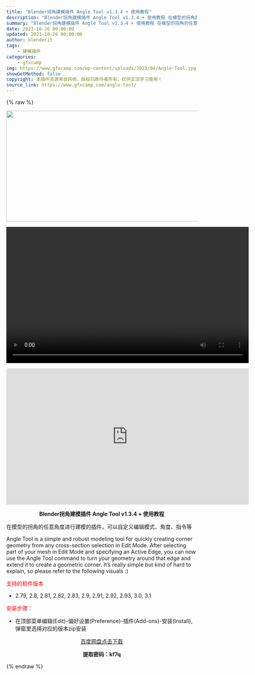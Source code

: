 ```yaml
---
title: "Blender拐角建模插件 Angle Tool v1.3.4 + 使用教程"
description: "Blender拐角建模插件 Angle Tool v1.3.4 + 使用教程 在模型的拐角的任意角度进行建模的插件，可以自定义编辑模式、角度、指令等 Angle Tool is a simple an..."
summary: "Blender拐角建模插件 Angle Tool v1.3.4 + 使用教程 在模型的拐角的任意角度进行建模的插件，可以自定义编辑模式、角度、指令等 Angle Tool is a simple an..."
date: 2023-10-26 00:00:00
updated: 2023-10-26 00:00:00
author: blenderit
tags: 
    - 建模插件
categories:
    - gfxcamp
img: https://www.gfxcamp.com/wp-content/uploads/2023/04/Angle-Tool.jpg
showGetMethod: false
copyright: 本插件资源来自网络，版权归原作者所有，仅供交流学习使用！
source_link: https://www.gfxcamp.com/angle-tool/
---
```


{% raw %}
<div><p><img decoding="async" class="aligncenter size-full wp-image-111988" src="https://www.gfxcamp.com/wp-content/uploads/2023/04/Angle-Tool.jpg" data-src="https://www.gfxcamp.com/wp-content/uploads/2023/04/Angle-Tool.jpg" alt="" width="590" height="293" data-srcset="https://www.gfxcamp.com/wp-content/uploads/2023/04/Angle-Tool.jpg 590w, https://www.gfxcamp.com/wp-content/uploads/2023/04/Angle-Tool-150x74.jpg 150w" data-sizes="(max-width: 590px) 100vw, 590px"><br>
</p><center><div style="width: 640px;" class="wp-video"><!--[if lt IE 9]><script>document.createElement('video');</script><![endif]-->
<video class="wp-video-shortcode" id="video-111989-1" width="640" height="360" preload="true" controls="controls"><source type="video/mp4" src="http://cloud.video.taobao.com/play/u/null/p/1/e/6/t/1/434364835638.mp4?_=1"></source><a href="http://cloud.video.taobao.com/play/u/null/p/1/e/6/t/1/434364835638.mp4">http://cloud.video.taobao.com/play/u/null/p/1/e/6/t/1/434364835638.mp4</a></video></div></center><p style="text-align: center;"><iframe loading="lazy" src="https://player.youku.com/embed/XNjEyMzQ2NTg4OA==" width="640" height="360" frameborder="0" allowfullscreen="allowfullscreen" data-mce-fragment="1"></iframe></p><p style="text-align: center;"><strong>Blender拐角建模插件 Angle Tool v1.3.4 + 使用教程</strong></p><p>在模型的拐角的任意角度进行建模的插件，可以自定义编辑模式、角度、指令等</p><p>Angle Tool is a simple and robust modeling tool for quickly creating corner geometry from any cross-section selection in Edit Mode. After selecting part of your mesh in Edit Mode and specifying an Active Edge, you can now use the Angle Tool command to turn your geometry around that edge and extend it to create a geometric corner. It’s really simple but kind of hard to explain, so please refer to the following visuals :)</p><p><span style="color: #ff0000;">支持的软件版本</span></p><ul>
<li>2.79, 2.8, 2.81, 2.82, 2.83, 2.9, 2.91, 2.92, 2.93, 3.0, 3.1</li>
</ul><p><span style="color: #ff0000;">安装步骤：</span></p><ul>
<li>在顶部菜单编辑(Edit)-偏好设置(Preference)-插件(Add-ons)-安装(Install),弹窗里选择对应的版本zip安装</li>
</ul><p style="text-align: center;"><a class="maxbutton-3 maxbutton maxbutton-baidu" target="_blank" rel="noopener" href="https://pan.baidu.com/s/1Y2tLWsxBzwYDuRcseybIKA?pwd=kf7q"><span class="mb-text">百度网盘点击下载</span></a></p><p style="text-align: center;"><strong>提取密码：kf7q</strong></p></div>
<div style="display: none">gfxcamp</div>
{% endraw %}